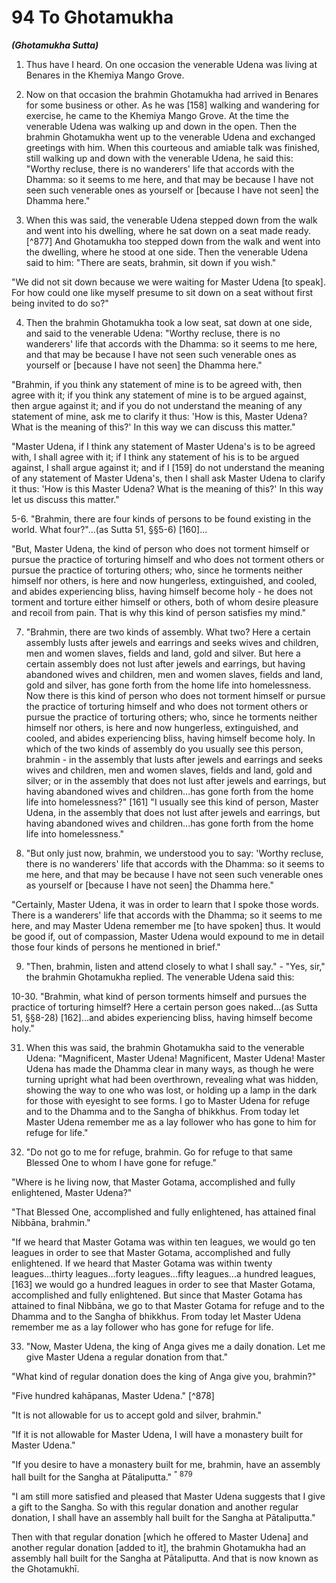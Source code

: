 # 94 To Ghotamukha
***(Ghotamukha Sutta)***

1. Thus have I heard. On one occasion the venerable Udena was living at Benares in the Khemiya Mango Grove.

2. Now on that occasion the brahmin Ghotamukha had arrived in Benares for some business or other. As he was [158] walking and wandering for exercise, he came to the Khemiya Mango Grove. At the time the venerable Udena was walking up and down in the open. Then the brahmin Ghotamukha went up to the venerable Udena and exchanged greetings with him. When this courteous and amiable talk was finished, still walking up and down with the venerable Udena, he said this: "Worthy recluse, there is no wanderers' life that accords with the Dhamma: so it seems to me here, and that may be because I have not seen such venerable ones as yourself or [because I have not seen] the Dhamma here."

3. When this was said, the venerable Udena stepped down from the walk and went into his dwelling, where he sat down on a seat made ready. [^877] And Ghotamukha too stepped down from the walk and went into the dwelling, where he stood at one side. Then the venerable Udena said to him: "There are seats, brahmin, sit down if you wish."

"We did not sit down because we were waiting for Master Udena [to speak]. For how could one like myself presume to sit down on a seat without first being invited to do so?"

4. Then the brahmin Ghotamukha took a low seat, sat down at one side, and said to the venerable Udena: "Worthy recluse, there is no wanderers' life that accords with the Dhamma: so it seems to me here, and that may be because I have not seen such venerable ones as yourself or [because I have not seen] the Dhamma here."

"Brahmin, if you think any statement of mine is to be agreed with, then agree with it; if you think any statement of mine is to
be argued against, then argue against it; and if you do not understand the meaning of any statement of mine, ask me to clarify it thus: 'How is this, Master Udena? What is the meaning of this?' In this way we can discuss this matter."

"Master Udena, if I think any statement of Master Udena's is to be agreed with, I shall agree with it; if I think any statement of his is to be argued against, I shall argue against it; and if I [159] do not understand the meaning of any statement of Master Udena's, then I shall ask Master Udena to clarify it thus: 'How is this Master Udena? What is the meaning of this?' In this way let us discuss this matter."

5-6. "Brahmin, there are four kinds of persons to be found existing in the world. What four?"...(as Sutta 51, §§5-6) [160]...

"But, Master Udena, the kind of person who does not torment himself or pursue the practice of torturing himself and who does not torment others or pursue the practice of torturing others; who, since he torments neither himself nor others, is here and now hungerless, extinguished, and cooled, and abides experiencing bliss, having himself become holy - he does not torment and torture either himself or others, both of whom desire pleasure and recoil from pain. That is why this kind of person satisfies my mind."

7. "Brahmin, there are two kinds of assembly. What two? Here a certain assembly lusts after jewels and earrings and seeks wives and children, men and women slaves, fields and land, gold and silver. But here a certain assembly does not lust after jewels and earrings, but having abandoned wives and children, men and women slaves, fields and land, gold and silver, has gone forth from the home life into homelessness. Now there is this kind of person who does not torment himself or pursue the practice of torturing himself and who does not torment others or pursue the practice of torturing others; who, since he torments neither himself nor others, is here and now hungerless, extinguished, and cooled, and abides experiencing bliss, having himself become holy. In which of the two kinds of assembly do you usually see this person, brahmin - in the assembly that lusts after jewels and earrings and seeks wives and children, men and women slaves, fields and land, gold and silver; or in the assembly that does not lust after jewels and earrings, but having abandoned wives and children...has gone forth from the home life into homelessness?"
[161] "I usually see this kind of person, Master Udena, in the assembly that does not lust after jewels and earrings, but having abandoned wives and children...has gone forth from the home life into homelessness."

8. "But only just now, brahmin, we understood you to say: 'Worthy recluse, there is no wanderers' life that accords with the Dhamma: so it seems to me here, and that may be because I have not seen such venerable ones as yourself or [because I have not seen] the Dhamma here."

"Certainly, Master Udena, it was in order to learn that I spoke those words. There is a wanderers' life that accords with the Dhamma; so it seems to me here, and may Master Udena remember me [to have spoken] thus. It would be good if, out of compassion, Master Udena would expound to me in detail those four kinds of persons he mentioned in brief."

9. "Then, brahmin, listen and attend closely to what I shall say." - "Yes, sir," the brahmin Ghotamukha replied. The venerable Udena said this:

10-30. "Brahmin, what kind of person torments himself and pursues the practice of torturing himself? Here a certain person goes naked...(as Sutta 51, §§8-28) [162]...and abides experiencing bliss, having himself become holy."

31. When this was said, the brahmin Ghotamukha said to the venerable Udena: "Magnificent, Master Udena! Magnificent, Master Udena! Master Udena has made the Dhamma clear in many ways, as though he were turning upright what had been overthrown, revealing what was hidden, showing the way to one who was lost, or holding up a lamp in the dark for those with eyesight to see forms. I go to Master Udena for refuge and to the Dhamma and to the Sangha of bhikkhus. From today let Master Udena remember me as a lay follower who has gone to him for refuge for life."

32. "Do not go to me for refuge, brahmin. Go for refuge to that same Blessed One to whom I have gone for refuge."

"Where is he living now, that Master Gotama, accomplished and fully enlightened, Master Udena?"

"That Blessed One, accomplished and fully enlightened, has attained final Nibbāna, brahmin."

"If we heard that Master Gotama was within ten leagues, we would go ten leagues in order to see that Master Gotama,
accomplished and fully enlightened. If we heard that Master Gotama was within twenty leagues...thirty leagues...forty leagues...fifty leagues...a hundred leagues, [163] we would go a hundred leagues in order to see that Master Gotama, accomplished and fully enlightened. But since that Master Gotama has attained to final Nibbāna, we go to that Master Gotama for refuge and to the Dhamma and to the Sangha of bhikkhus. From today let Master Udena remember me as a lay follower who has gone for refuge for life.

33. "Now, Master Udena, the king of Anga gives me a daily donation. Let me give Master Udena a regular donation from that."

"What kind of regular donation does the king of Anga give you, brahmin?"

"Five hundred kahāpanas, Master Udena." [^878]

"It is not allowable for us to accept gold and silver, brahmin."

"If it is not allowable for Master Udena, I will have a monastery built for Master Udena."

"If you desire to have a monastery built for me, brahmin, have an assembly hall built for the Sangha at Pātaliputta." ${ }^{\text {" }}{ }^{879}$

"I am still more satisfied and pleased that Master Udena suggests that I give a gift to the Sangha. So with this regular donation and another regular donation, I shall have an assembly hall built for the Sangha at Pātaliputta."

Then with that regular donation [which he offered to Master Udena] and another regular donation [added to it], the brahmin Ghotamukha had an assembly hall built for the Sangha at Pātaliputta. And that is now known as the Ghotamukhī.